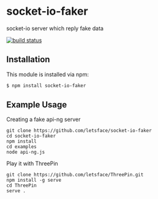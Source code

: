 # socket-io-faker

socket-io server which reply fake data

[![build status](https://secure.travis-ci.org/rogerz/socket-io-faker.png)](http://travis-ci.org/rogerz/socket-io-faker)

## Installation

This module is installed via npm:

``` bash
$ npm install socket-io-faker
```

## Example Usage

Creating a fake api-ng server

```
git clone https://github.com/letsface/socket-io-faker
cd socket-io-faker
npm install
cd examples
node api-ng.js
```

Play it with ThreePin

```
git clone https://github.com/letsface/ThreePin.git
npm install -g serve
cd ThreePin
serve .
```
